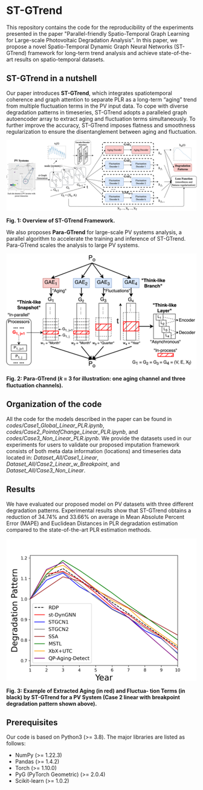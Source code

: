 # ST-GTrend
This repository contains the code for the reproducibility of the experiments presented in the paper "Parallel-friendly Spatio-Temporal Graph Learning for Large-scale Photovoltaic Degradation Analysis". 
In this paper, we propose a novel Spatio-Temporal Dynamic Graph Neural Networks (ST-GTrend) framework for long-term trend analysis and achieve state-of-the-art results on spatio-temporal datasets.


<h2 align=Left>ST-GTrend in a nutshell</h2>

Our paper introduces __ST-GTrend__, which integrates spatiotemporal coherence and graph attention to separate PLR as a long-term “aging” trend from multiple fluctuation terms in the PV input data. 
To cope with diverse degradation patterns in timeseries, ST-GTrend adopts a paralleled graph autoencoder array to extract aging and fluctuation terms simultaneously. 
To further improve the accuracy, ST-GTrend imposes
flatness and smoothness regularization to ensure the disentanglement between aging and fluctuation.

<p align="center"><img src="Framework.png"></p>
  
**Fig. 1: Overview of ST-GTrend Framework.**

We also proposes __Para-GTrend__ for large-scale PV systems analysis, a parallel algorithm to accelerate the training and inference of ST-GTrend. Para-GTrend scales the analysis to large PV systems.

<p align="center"><img src="Para_st_DynGNN.png"></p>
  
**Fig. 2: Para-GTrend (𝑘 = 3 for illustration: one
aging channel and three fluctuation channels).**

## Organization of the code

All the code for the models described in the paper can be found in *codes/Case1_Global_Linear_PLR.ipynb*, *codes/Case2_PointofChange_Linear_PLR.ipynb*, and *codes/Case3_Non_Linear_PLR.ipynb*. We provide the datasets used in our experiments for users to validate our proposed imputation framework consists of both meta data information (locations) and timeseries data located in: *Dataset_All/Case1_Linear*, *Dataset_All/Case2_Linear_w_Breakpoint*, and *Dataset_All/Case3_Non_Linear*. 

## Results  
We have evaluated our proposed model on PV datasets with three different degradation patterns. Experimental results show that ST-GTrend obtains a reduction of 34.74% and 33.66% on average in Mean Absolute Percent Error (MAPE) and Euclidean Distances in PLR degradation estimation compared to the state-of-the-art PLR estimation methods. 
  
<p align="center"><img src="Case2_RDP_EDP_new.png"></p>

**Fig. 3: Example of Extracted Aging (in red) and Fluctua- tion Terms (in black) by ST-GTrend for a PV System (Case 2 linear with breakpoint degradation pattern shown above).**


## Prerequisites
Our code is based on Python3 (>= 3.8). The major libraries are listed as follows:
* NumPy (>= 1.22.3)
* Pandas (>= 1.4.2)
* Torch (>= 1.10.0)
* PyG (PyTorch Geometric) (>= 2.0.4)
* Scikit-learn (>= 1.0.2)




